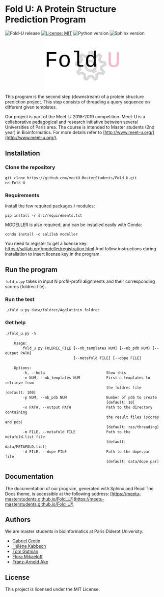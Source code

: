 # Fold U: A Protein Structure Prediction Program
![Fold-U release](https://img.shields.io/badge/fold--u-v1.1-blue.svg)
[![License: MIT](https://img.shields.io/badge/License-MIT-yellow.svg)](https://opensource.org/licenses/MIT)
![Python version](https://img.shields.io/badge/python-3-brightgreen.svg)
![Sphinx version](https://img.shields.io/badge/sphinx%20build-1.7.4-brightgreen.svg)

<p align="center">
  <img width="250" src="img/fold_u.svg" alt="fold_u_logo"/>
</p>

This program is the second step (downstream) of a protein structure prediction project. This step consists of threading a query sequence on different given templates.


Our project is part of the Meet-U 2018-2019 competition.
Meet-U is a collaborative pedagogical and research initiative between several Universities of Paris area. The course is intended to Master students (2nd year) in Bioinformatics. For more details refer to [http://www.meet-u.org/](http://www.meet-u.org/).

## Installation

### Clone the repository
```
git clone https://github.com/meetU-MasterStudents/Fold_U.git
cd Fold_U
```

### Requirements
Install the few required packages / modules:
```
pip install -r src/requirements.txt
```

MODELLER is also required, and can be installed easily with Conda:
```
conda install -c salilab modeller
```
You need to register to get a license key: https://salilab.org/modeller/registration.html
And follow instructions during installation to insert license key in the program.

## Run the program
`fold_u.py` takes in input N profil-profil alignments and their corresponding scores (foldrec file).

### Run the test
```
./fold_u.py data/foldrec/Agglutinin.foldrec
```
### Get help
```
./fold_u.py -h

    Usage:
        fold_u.py FOLDREC_FILE [--nb_templates NUM] [--nb_pdb NUM] [--output PATH]
                               [--metafold FILE] [--dope FILE]

    Options:
        -h, --help                            Show this
        -n NUM, --nb_templates NUM            First n templates to retrieve from
                                              the foldrec file [default: 100]
        -p NUM, --nb_pdb NUM                  Number of pdb to create
                                              [default: 10]
        -o PATH, --output PATH                Path to the directory containing
                                              the result files (scores and pdb)
                                              [default: res/threading]
        -m FILE, --metafold FILE              Path to the metafold.list file
                                              [default: data/METAFOLD.list]
        -d FILE, --dope FILE                  Path to the dope.par file
                                              [default: data/dope.par]
```

## Documentation

The documentation of our program, generated with Sphinx and Read The Docs theme, is accessible at the following address:
[https://meetu-masterstudents.github.io/Fold_U/](https://meetu-masterstudents.github.io/Fold_U/)

## Authors

We are master students in bioinformatics at Paris Diderot University.
- [Gabriel Cretin](https://github.com/gabrielctn)
- [Hélène Kabbech](https://github.com/kabhel)
- [Tom Gutman](https://github.com/tomgutman)
- [Flora Mikaeloff](https://github.com/FloraMika)
- [Franz-Arnold Ake](https://github.com/franzx5)

## License

This project is licensed under the MIT License.
